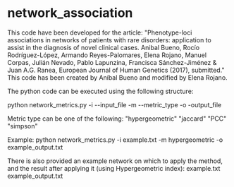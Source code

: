 # network_association
This code have been developed for the article: "Phenotype-loci associations in networks of patients with rare disorders: application to assist in the diagnosis of novel clinical cases. Anibal Bueno, Rocío Rodríguez-López, Armando Reyes-Palomares, Elena Rojano, Manuel Corpas, Julián Nevado, Pablo Lapunzina, Francisca Sánchez-Jiménez & Juan A.G. Ranea, European Journal of Human Genetics (2017), submitted."
This code has been created by Aníbal Bueno and modified by Elena Rojano.

The python code can be executed using the following structure:

python network_metrics.py -i --input_file -m --metric_type -o -output_file

Metric type can be one of the following:
	"hypergeometric"
	"jaccard"
	"PCC"
	"simpson"

Example:
python network_metrics.py -i example.txt -m hypergeometric -o example_output.txt

There is also provided an example network on which to apply the method, and the result after applying it (using Hypergeometric index):
example.txt
example_output.txt
